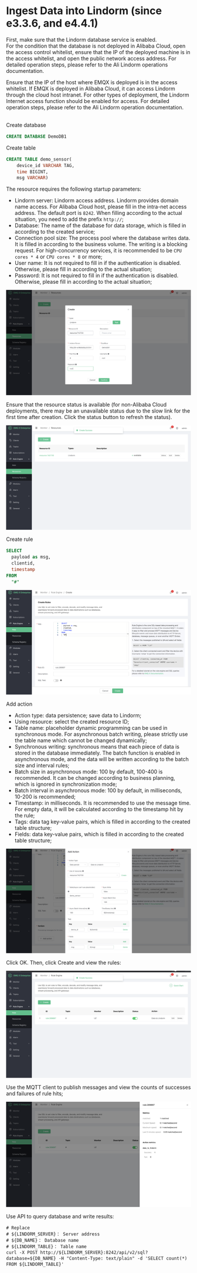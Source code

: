 # Ingest Data into Lindorm (since e3.3.6, and e4.4.1)

First, make sure that the Lindorm database service is enabled.
</br>
For the condition that the database is not deployed in Alibaba Cloud, open the access control whitelist, ensure that the IP of the deployed machine is in the access whitelist, and open the public network access address. For detailed operation steps, please refer to the Ali Lindorm operations documentation.

Ensure that the IP of the host where EMQX is deployed is in the access whitelist. If EMQX is deployed in Alibaba Cloud, it can access Lindorm through the cloud host intranet. For other types of deployment, the Lindorm Internet access function should be enabled for access. For detailed operation steps, please refer to the Ali Lindorm operation documentation.

</br>
Create database

```SQL
CREATE DATABASE DemoDB1
```

Create table

```SQL
CREATE TABLE demo_sensor(
    device_id VARCHAR TAG,
    time BIGINT,
    msg VARCHAR)
```

The resource requires the following startup parameters:

- Lindorm server: Lindorm access address. Lindorm provides domain name access. For Alibaba Cloud host, please fill in the intra-net access address. The default port is `8242`. When filling according to the actual situation, you need to add the prefix `http://`;
- Database: The name of the database for data storage, which is filled in according to the created service;
- Connection pool size: The process pool where the database writes data. It is filled in according to the business volume. The writing is a blocking request. For high-concurrency services, it is recommended to be `CPU cores * 4` or `CPU cores * 8` or more;
- User name: It is not required to fill in if the authentication is disabled. Otherwise, please fill in according to the actual situation;
- Password: It is not required to fill in if the authentication is disabled. Otherwise, please fill in according to the actual situation;

![image](./assets/rule-engine/lindorm_create_resource.png)

Ensure that the resource status is available (for non-Alibaba Cloud deployments, there may be an unavailable status due to the slow link for the first time after creation. Click the status button to refresh the status).

![image](./assets/rule-engine/lindorm_resource_status.png)

Create rule

```SQL
SELECT
  payload as msg,
  clientid,
  timestamp
FROM
  "#"
```

![image](./assets/rule-engine/lindorm_create_rule.png)

Add action

- Action type: data persistence; save data to Lindorm;
- Using resource: select the created resource ID;
- Table name: placeholder dynamic programming can be used in synchronous mode. For asynchronous batch writing, please strictly use the table name which cannot be changed dynamically;
- Synchronous writing: synchronous means that each piece of data is stored in the database immediately. The batch function is enabled in asynchronous mode, and the data will be written according to the batch size and interval rules;
- Batch size in asynchronous mode: 100 by default, 100-400 is recommended. It can be changed according to business planning, which is ignored in synchronization mode;
- Batch interval in asynchronous mode: 100 by default, in milliseconds, 10-200 is recommended;
- Timestamp: in milliseconds. It is recommended to use the message time. For empty data, it will be calculated according to the timestamp hit by the rule;
- Tags: data tag key-value pairs, which is filled in according to the created table structure;
- Fields: data key-value pairs, which is filled in according to the created table structure;

![image](./assets/rule-engine/lindorm_create_action.png)

Click OK. Then, click Create and view the rules:

![image](./assets/rule-engine/lindorm_create_rule_over.png)

Use the MQTT client to publish messages and view the counts of successes and failures of rule hits;

![image](./assets/rule-engine/lindorm_create_rule_run.png)

Use API to query database and write results:

```shell
# Replace
# ${LINDORM_SERVER}： Server address
# ${DB_NAME}： Database name
# ${LINDORM_TABLE}： Table name
curl -X POST http://${LINDORM_SERVER}:8242/api/v2/sql?database=${DB_NAME} -H "Content-Type: text/plain" -d 'SELECT count(*) FROM ${LINDORM_TABLE}'
```

